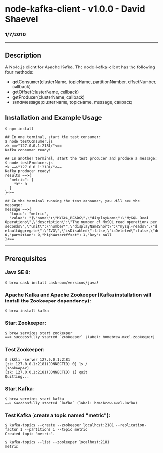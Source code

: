 # node-kafka-client - v1.0.0 - David Shaevel
### 1/7/2016

---

## Description
A Node.js client for Apache Kafka. The node-kafka-client has the following four methods:

* getConsumer(clusterName, topicName, partitionNumber, offsetNumber, callback)
* getOffset(clusterName, callback)
* getProducer(clusterName, callback)
* sendMessage(clusterName, topicName, message, callback)

## Installation and Example Usage
    $ npm install

    ## In one terminal, start the test consumer:
    $ node testConsumer.js
    zk ==>"127.0.0.1:2181/"<==
    Kafka consumer ready!

    ## In another terminal, start the test producer and produce a message:
    $ node testProducer.js
    zk ==>"127.0.0.1:2181/"<==
    Kafka producer ready!
    results ==>{
      "metric": {
        "0": 0
      }
    }<==

    ## In the terminal running the test consumer, you will see the message:
    message ==>{
      "topic": "metric",
      "value": "{\"name\":\"MYSQL_READS\",\"displayName\":\"MySQL Read Operations\",\"description\":\"The number of MySQL read operations per seconds\",\"unit\":\"number\",\"displayNameShort\":\"mysql-reads\",\"d efaultAggregate\":\"AVG\",\"isDisabled\":false,\"isDeleted\":false,\"defaultResolutionMS\":1000,\"type\":\"system\"}","offset": 0,"partition": 0,"highWaterOffset": 1,"key": null
    }<==
---

## Prerequisites
### Java SE 8:
    $ brew cask install caskroom/versions/java8

### Apache Kafka and Apache Zookeeper (Kafka installation will install the Zookeeper dependency):
    $ brew install kafka

### Start Zookeeper:
    $ brew services start zookeeper
    ==> Successfully started `zookeeper` (label: homebrew.mxcl.zookeeper)

### Test Zookeeper:
    $ zkCli -server 127.0.0.1:2181
    [zk: 127.0.0.1:2181(CONNECTED) 0] ls /
    [zookeeper]
    [zk: 127.0.0.1:2181(CONNECTED) 1] quit
    Quitting...

### Start Kafka:
    $ brew services start kafka
    ==> Successfully started `kafka` (label: homebrew.mxcl.kafka)

### Test Kafka (create a topic named "metric"):
    $ kafka-topics --create --zookeeper localhost:2181 --replication-factor 1 --partitions 1 --topic metric
    Created topic "metric".

    $ kafka-topics --list --zookeeper localhost:2181
    metric
